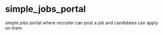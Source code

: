 # simple_jobs_portal
simple jobs portal where recruiter can post a job and candidates can apply on them 
